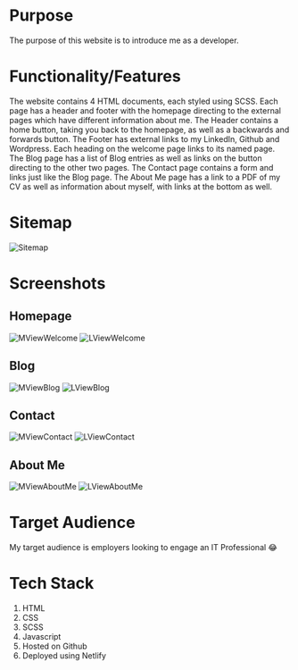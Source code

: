 # Purpose
The purpose of this website is to introduce me as a developer.
# Functionality/Features
The website contains 4 HTML documents, each styled using SCSS. Each page has a header and footer with the homepage directing to the external pages which have different information about me. The Header contains a home button, taking you back to the homepage, as well as a backwards and forwards button. The Footer has external links to my LinkedIn, Github and Wordpress. Each heading on the welcome page links to its named page. The Blog page has a list of Blog entries as well as links on the button directing to the other two pages. The Contact page contains a form and links just like the Blog page. The About Me page has a link to a PDF of my CV as well as information about myself, with links at the bottom as well.
# Sitemap
![Sitemap](docs/Frame%201.jpg)
# Screenshots
## Homepage
![MViewWelcome](docs/MobileViewWelcome.png)
![LViewWelcome](docs/LaptopViewWelcome.jpg)
## Blog
![MViewBlog](docs/MobileViewBlog.png)
![LViewBlog](docs/LaptopViewBlog.jpg)
## Contact
![MViewContact](docs/MobileViewContact.jpg)
![LViewContact](docs/LaptopViewContact.jpg)
## About Me
![MViewAboutMe](docs/MobileViewAboutMe.jpg)
![LViewAboutMe](docs/LaptopViewAboutMe.jpg)
# Target Audience
My target audience is employers looking to engage an IT Professional :joy:
# Tech Stack
1. HTML
2. CSS
3. SCSS
4. Javascript
5. Hosted on Github
6. Deployed using Netlify